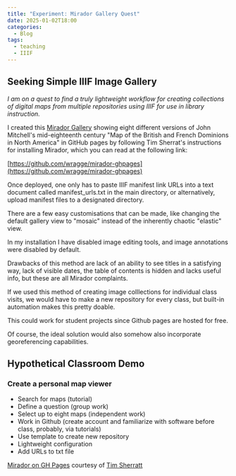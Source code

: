 ```yaml
---
title: "Experiment: Mirador Gallery Quest"
date: 2025-01-02T18:00
categories:
  - Blog
tags:
  - teaching
  - IIIF
---
```

## Seeking Simple IIIF Image Gallery 
*I am on a quest to find a truly lightweight workflow for creating collections of digital maps from multiple repositories using IIIF for use in library instruction.*

I created this [Mirador Gallery](https://kristinallarsen.github.io/mirador-git-gallery/) showing eight different versions of John Mitchell's mid-eighteenth century "Map of the British and French Dominions in North America" in GitHub pages by following Tim Sherrat's instructions for installing Mirador, which you can read at the following link:

[https://github.com/wragge/mirador-ghpages](https://github.com/wragge/mirador-ghpages)

Once deployed, one only has to paste IIIF manifest link URLs into a text document called manifest_urls.txt in the main directory, or alternatively, upload manifest files to a designated directory. 

There are a few easy customisations that can be made, like changing the default gallery view to "mosaic" instead of the inherently chaotic "elastic" view. 

In my installation I have disabled image editing tools, and image annotations were disabled by default. 

Drawbacks of this method are lack of an ability to see titles in a satisfying way, lack of visible dates, the table of contents is hidden and lacks useful info, but these are all Mirador complaints. 

If we used this method of creating image colllections for individual class visits, we would have to make a new repository for every class, but built-in automation makes this pretty doable.

This could work for student projects since Github pages are hosted for free. 

Of course, the ideal solution would also somehow also incorporate georeferencing capabilities. 

## Hypothetical Classroom Demo
### Create a personal map viewer
- Search for maps (tutorial)
- Define a question (group work)
- Select up to eight maps (independent work)
- Work in Github (create account and familiarize with software before class, probably, via tutorials)
- Use template to create new repository
- Lightweight configuration
- Add URLs to txt file

[Mirador on GH Pages](https://github.com/wragge/mirador-ghpages) courtesy of [Tim Sherratt](https://timsherratt.au/) 

